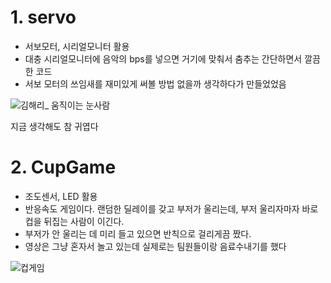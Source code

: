 # 1. servo
- 서보모터, 시리얼모니터 활용
- 대충 시리얼모니터에 음악의 bps를 넣으면 거기에 맞춰서 춤추는 간단하면서 깔끔한 코드
- 서보 모터의 쓰임새를 재미있게 써볼 방법 없을까 생각하다가 만들었었음

![김해리_ 움직이는 눈사람](https://user-images.githubusercontent.com/44926072/118507503-40b53a80-b769-11eb-8414-2d742afec67e.gif)

지금 생각해도 참 귀엽다

# 2. CupGame
- 조도센서, LED 활용
- 반응속도 게임이다. 랜덤한 딜레이를 갖고 부저가 울리는데, 부저 울리자마자 바로 컵을 뒤집는 사람이 이긴다.
- 부저가 안 울리는 데 미리 들고 있으면 반칙으로 걸리게끔 짰다.
- 영상은 그냥 혼자서 놀고 있는데 실제로는 팀원들이랑 음료수내기를 했다

![컵게임](https://user-images.githubusercontent.com/44926072/118508050-c802ae00-b769-11eb-8faa-7404cc285621.gif)

